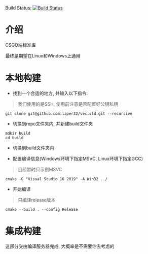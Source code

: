Build Status: [![Build Status](https://travis-ci.com/laper32/vec.std.svg?token=PB3yxB8sGmPykRb8qwqc&branch=master)](https://travis-ci.com/laper32/vec.std)
# 介绍
CSGO端标准库

最终是期望在Linux和Windows上通用

# 本地构建
- 找到一个合适的地方, 并输入以下指令:
> 我们使用的是SSH, 使用前注意是否配置好公钥私钥
```
git clone git@github.com:laper32/vec.std.git --recursive
```

- 切换到repo文件夹内, 并新建build文件夹
```
mdkir build
cd build
```

- 切换到build文件夹内

- 配置编译信息(Windows环境下指定MSVC, Linux环境下指定GCC)
> 目前暂时只示例MSVC

```
cmake -G "Visual Studio 16 2019" -A Win32 ../
```

- 开始编译
> 只编译release版本
```
cmake --build . --config Release
```

# 集成构建
这部分交由编译服务器完成, 大概率是不需要你去考虑的
